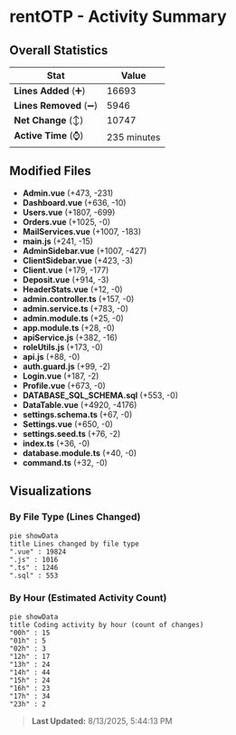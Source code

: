 # rentOTP - Activity Summary 

## Overall Statistics

| Stat                   | Value                                                             |
| ---------------------- | ----------------------------------------------------------------- |
| **Lines Added** (➕)   | 16693                                          |
| **Lines Removed** (➖) | 5946                                        |
| **Net Change** (↕)    | 10747                |
| **Active Time** (⌚)   | 235 minutes |


## Modified Files
- **Admin.vue** (+473, -231)
- **Dashboard.vue** (+636, -10)
- **Users.vue** (+1807, -699)
- **Orders.vue** (+1025, -0)
- **MailServices.vue** (+1007, -183)
- **main.js** (+241, -15)
- **AdminSidebar.vue** (+1007, -427)
- **ClientSidebar.vue** (+423, -3)
- **Client.vue** (+179, -177)
- **Deposit.vue** (+914, -3)
- **HeaderStats.vue** (+12, -0)
- **admin.controller.ts** (+157, -0)
- **admin.service.ts** (+783, -0)
- **admin.module.ts** (+25, -0)
- **app.module.ts** (+28, -0)
- **apiService.js** (+382, -16)
- **roleUtils.js** (+173, -0)
- **api.js** (+88, -0)
- **auth.guard.js** (+99, -2)
- **Login.vue** (+187, -2)
- **Profile.vue** (+673, -0)
- **DATABASE_SQL_SCHEMA.sql** (+553, -0)
- **DataTable.vue** (+4920, -4176)
- **settings.schema.ts** (+67, -0)
- **Settings.vue** (+650, -0)
- **settings.seed.ts** (+76, -2)
- **index.ts** (+36, -0)
- **database.module.ts** (+40, -0)
- **command.ts** (+32, -0)

## Visualizations

### By File Type (Lines Changed)

```mermaid
pie showData
title Lines changed by file type
".vue" : 19824
".js" : 1016
".ts" : 1246
".sql" : 553
```

### By Hour (Estimated Activity Count)

```mermaid
pie showData
title Coding activity by hour (count of changes)
"00h" : 15
"01h" : 5
"02h" : 3
"12h" : 17
"13h" : 24
"14h" : 44
"15h" : 24
"16h" : 23
"17h" : 34
"23h" : 2
```


> **Last Updated:** 8/13/2025, 5:44:13 PM
